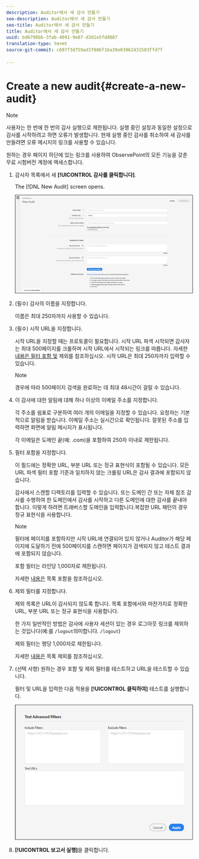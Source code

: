 ```yaml
---
description: Auditor에서 새 감사 만들기
seo-description: Auditor에서 새 감사 만들기
seo-title: Auditor에서 새 감사 만들기
title: Auditor에서 새 감사 만들기
uuid: bd6798bb-3fab-4091-9e07-d3d1e5fdd087
translation-type: tm+mt
source-git-commit: c697f3d759ad1f086f16a39e03062431583ffd7f

---
```



# Create a new audit{#create-a-new-audit}

>[!NOTE]
>
>사용자는 한 번에 한 번의 감사 실행으로 제한됩니다. 실행 중인 설정과 동일한 설정으로 감사를 시작하려고 하면 오류가 발생합니다. 현재 실행 중인 감사를 취소하여 새 감사를 만들려면 오류 메시지의 링크를 사용할 수 있습니다.

원하는 경우 페이지 하단에 있는 링크를 사용하여 ObservePoint의 모든 기능을 갖춘 무료 시험버전 계정에 액세스합니다.

1. 감사자 목록에서 새 **[!UICONTROL 감사를 클릭합니다]**.

   The [!DNL New Audit] screen opens.

   ![](assets/config.png)

1. (필수) 감사의 이름을 지정합니다.

   이름은 최대 250자까지 사용할 수 있습니다.
1. (필수) 시작 URL을 지정합니다.

   시작 URL을 지정할 때는 프로토콜이 필요합니다. 시작 URL 파섹 시작되면 감사자는 최대 500페이지를 크롤하며 시작 URL에서 시작되는 링크를 따릅니다. 자세한 [내용은 필터 포함 및](../create-audit/filters.md#concept-23531490bb124981ba807ed1806e3257) 제외를 참조하십시오. 시작 URL은 최대 250자까지 입력할 수 있습니다.

   >[!NOTE]
   >
   >경우에 따라 500페이지 검색을 완료하는 데 최대 48시간이 걸릴 수 있습니다.

1. 이 감사에 대한 알림에 대해 하나 이상의 이메일 주소를 지정합니다.

   각 주소를 쉼표로 구분하여 여러 개의 이메일을 지정할 수 있습니다. 요청자는 기본적으로 알림을 받습니다. 이메일 주소는 실시간으로 확인됩니다. 잘못된 주소를 입력하면 화면에 알림 메시지가 표시됩니다.

   각 이메일은 도메인 끝(예: .com)을 포함하여 250자 이내로 제한됩니다.
1. 필터 포함을 지정합니다.

   이 필드에는 정확한 URL, 부분 URL 또는 정규 표현식이 포함될 수 있습니다. 모든 URL 파섹 필터 포함 기준과 일치하지 않는 크롤링 URL은 감사 결과에 포함되지 않습니다.

   감사에서 스캔할 디렉토리를 입력할 수 있습니다. 또는 도메인 간 또는 자체 참조 감사를 수행하여 한 도메인에서 감사를 시작하고 다른 도메인에 대한 감사를 끝내야 합니다. 이렇게 하려면 트래버스할 도메인을 입력합니다.복잡한 URL 패턴의 경우 정규 표현식을 사용합니다.

   >[!NOTE]
   >
   >필터에 페이지를 포함하지만 시작 URL에 연결되어 있지 않거나 Auditor가 해당 페이지에 도달하기 전에 500페이지를 스캔하면 페이지가 검색되지 않고 테스트 결과에 포함되지 않습니다.

   포함 필터는 라인당 1,000자로 제한됩니다.

   자세한 [내용은](../create-audit/filters.md#section-7626060a56a24b658f8c05f031ac3f5f) 목록 포함을 참조하십시오.
1. 제외 필터를 지정합니다.

   제외 목록은 URL이 감사되지 않도록 합니다. 목록 포함에서와 마찬가지로 정확한 URL, 부분 URL 또는 정규 표현식을 사용합니다.

   한 가지 일반적인 방법은 감사에 사용자 세션이 있는 경우 로그아웃 링크를 제외하는 것입니다(예:를 `/logout`의미합니다. `/logout`)

   제외 필터는 행당 1,000자로 제한됩니다.

   자세한 [내용은](../create-audit/filters.md#section-00aa5e10c878473b91ba0844bebe7ca9) 목록 제외를 참조하십시오.
1. (선택 사항) 원하는 경우 포함 및 제외 필터를 테스트하고 URL을 테스트할 수 있습니다.

   필터 및 URL을 입력한 다음 적용을 **[!UICONTROL 클릭하여]** 테스트를 실행합니다.

   ![](assets/test-advanced-filters.png)

1. **[!UICONTROL 보고서 실행]**&#x200B;을 클릭합니다.
